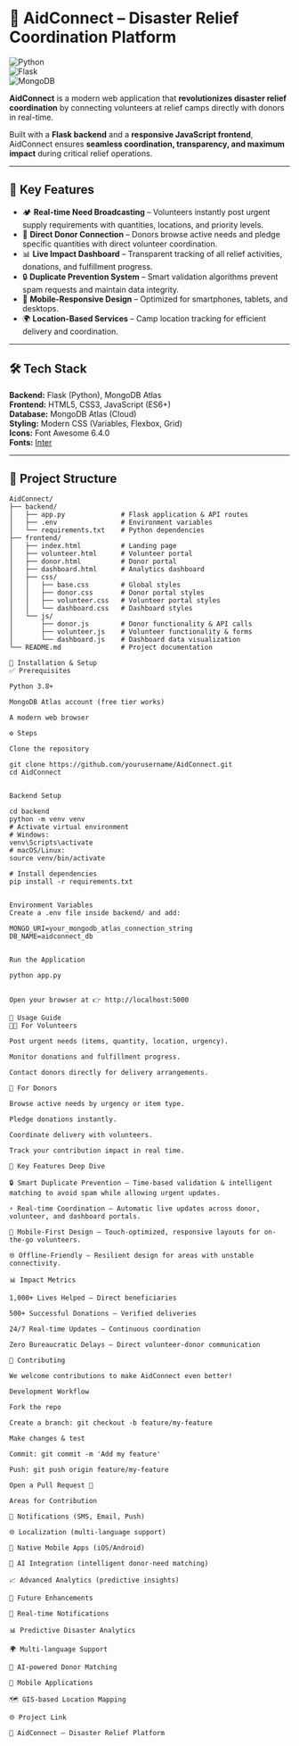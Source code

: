 # 📱 AidConnect – Disaster Relief Coordination Platform  

![Python](https://img.shields.io/badge/Python-3.8%2B-blue?logo=python&logoColor=white)  
![Flask](https://img.shields.io/badge/Flask-Backend-black?logo=flask&logoColor=white)  
![MongoDB](https://img.shields.io/badge/MongoDB-Atlas-green?logo=mongodb&logoColor=white)   

**AidConnect** is a modern web application that **revolutionizes disaster relief coordination** by connecting volunteers at relief camps directly with donors in real-time.  

Built with a **Flask backend** and a **responsive JavaScript frontend**, AidConnect ensures **seamless coordination, transparency, and maximum impact** during critical relief operations.  

---

## 🚀 Key Features  

- 🏕️ **Real-time Need Broadcasting** – Volunteers instantly post urgent supply requirements with quantities, locations, and priority levels.  
- 💝 **Direct Donor Connection** – Donors browse active needs and pledge specific quantities with direct volunteer coordination.  
- 📊 **Live Impact Dashboard** – Transparent tracking of all relief activities, donations, and fulfillment progress.  
- 🔒 **Duplicate Prevention System** – Smart validation algorithms prevent spam requests and maintain data integrity.  
- 📱 **Mobile-Responsive Design** – Optimized for smartphones, tablets, and desktops.  
- 🌍 **Location-Based Services** – Camp location tracking for efficient delivery and coordination.  

---

## 🛠️ Tech Stack  

**Backend:** Flask (Python), MongoDB Atlas  
**Frontend:** HTML5, CSS3, JavaScript (ES6+)  
**Database:** MongoDB Atlas (Cloud)  
**Styling:** Modern CSS (Variables, Flexbox, Grid)  
**Icons:** Font Awesome 6.4.0  
**Fonts:** [Inter](https://fonts.google.com/specimen/Inter)  

---

## 📂 Project Structure  

```plaintext
AidConnect/
├── backend/
│   ├── app.py              # Flask application & API routes
│   ├── .env                # Environment variables
│   └── requirements.txt    # Python dependencies
├── frontend/
│   ├── index.html          # Landing page
│   ├── volunteer.html      # Volunteer portal
│   ├── donor.html          # Donor portal  
│   ├── dashboard.html      # Analytics dashboard
│   ├── css/
│   │   ├── base.css        # Global styles
│   │   ├── donor.css       # Donor portal styles
│   │   ├── volunteer.css   # Volunteer portal styles
│   │   └── dashboard.css   # Dashboard styles
│   └── js/
│       ├── donor.js        # Donor functionality & API calls
│       ├── volunteer.js    # Volunteer functionality & forms
│       └── dashboard.js    # Dashboard data visualization
└── README.md               # Project documentation

🔧 Installation & Setup
✅ Prerequisites

Python 3.8+

MongoDB Atlas account (free tier works)

A modern web browser

⚙️ Steps

Clone the repository

git clone https://github.com/yourusername/AidConnect.git
cd AidConnect


Backend Setup

cd backend
python -m venv venv
# Activate virtual environment
# Windows:
venv\Scripts\activate
# macOS/Linux:
source venv/bin/activate

# Install dependencies
pip install -r requirements.txt


Environment Variables
Create a .env file inside backend/ and add:

MONGO_URI=your_mongodb_atlas_connection_string
DB_NAME=aidconnect_db


Run the Application

python app.py


Open your browser at 👉 http://localhost:5000

🎯 Usage Guide
👩‍💼 For Volunteers

Post urgent needs (items, quantity, location, urgency).

Monitor donations and fulfillment progress.

Contact donors directly for delivery arrangements.

🙌 For Donors

Browse active needs by urgency or item type.

Pledge donations instantly.

Coordinate delivery with volunteers.

Track your contribution impact in real time.

🌟 Key Features Deep Dive

🔒 Smart Duplicate Prevention – Time-based validation & intelligent matching to avoid spam while allowing urgent updates.

⚡ Real-time Coordination – Automatic live updates across donor, volunteer, and dashboard portals.

📱 Mobile-First Design – Touch-optimized, responsive layouts for on-the-go volunteers.

🌐 Offline-Friendly – Resilient design for areas with unstable connectivity.

📊 Impact Metrics

1,000+ Lives Helped – Direct beneficiaries

500+ Successful Donations – Verified deliveries

24/7 Real-time Updates – Continuous coordination

Zero Bureaucratic Delays – Direct volunteer-donor communication

🤝 Contributing

We welcome contributions to make AidConnect even better!

Development Workflow

Fork the repo

Create a branch: git checkout -b feature/my-feature

Make changes & test

Commit: git commit -m 'Add my feature'

Push: git push origin feature/my-feature

Open a Pull Request 🎉

Areas for Contribution

🔔 Notifications (SMS, Email, Push)

🌐 Localization (multi-language support)

📱 Native Mobile Apps (iOS/Android)

🤖 AI Integration (intelligent donor-need matching)

📈 Advanced Analytics (predictive insights)

📌 Future Enhancements

🔔 Real-time Notifications

📊 Predictive Disaster Analytics

🌍 Multi-language Support

🤖 AI-powered Donor Matching

📱 Mobile Applications

🗺️ GIS-based Location Mapping

🌐 Project Link

🔗 AidConnect – Disaster Relief Platform